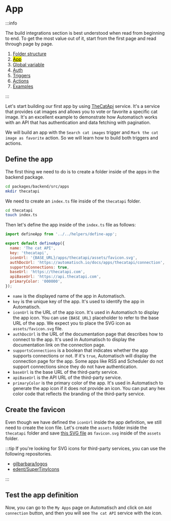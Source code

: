 # App

:::info

The build integrations section is best understood when read from beginning to end. To get the most value out of it, start from the first page and read through page by page.

1. [Folder structure](/build-integrations/folder-structure)
2. [<mark>App</mark>](/build-integrations/app)
3. [Global variable](/build-integrations/global-variable)
4. [Auth](/build-integrations/auth)
5. [Triggers](/build-integrations/triggers)
6. [Actions](/build-integrations/actions)
7. [Examples](/build-integrations/examples)

:::

Let's start building our first app by using [TheCatApi](https://thecatapi.com/) service. It's a service that provides cat images and allows you to vote or favorite a specific cat image. It's an excellent example to demonstrate how Automatisch works with an API that has authentication and data fetching with pagination.

We will build an app with the `Search cat images` trigger and `Mark the cat image as favorite` action. So we will learn how to build both triggers and actions.

## Define the app

The first thing we need to do is to create a folder inside of the apps in the backend package.

```bash
cd packages/backend/src/apps
mkdir thecatapi
```

We need to create an `index.ts` file inside of the `thecatapi` folder.

```bash
cd thecatapi
touch index.ts
```

Then let's define the app inside of the `index.ts` file as follows:

```javascript
import defineApp from '../../helpers/define-app';

export default defineApp({
  name: 'The cat API',
  key: 'thecatapi',
  iconUrl: '{BASE_URL}/apps/thecatapi/assets/favicon.svg',
  authDocUrl: 'https://automatisch.io/docs/apps/thecatapi/connection',
  supportsConnections: true,
  baseUrl: 'https://thecatapi.com',
  apiBaseUrl: 'https://api.thecatapi.com',
  primaryColor: '000000',
});
```

- `name` is the displayed name of the app in Automatisch.
- `key` is the unique key of the app. It's used to identify the app in Automatisch.
- `iconUrl` is the URL of the app icon. It's used in Automatisch to display the app icon. You can use `{BASE_URL}` placeholder to refer to the base URL of the app. We expect you to place the SVG icon as `assets/favicon.svg` file.
- `authDocUrl` is the URL of the documentation page that describes how to connect to the app. It's used in Automatisch to display the documentation link on the connection page.
- `supportsConnections` is a boolean that indicates whether the app supports connections or not. If it's `true`, Automatisch will display the connection page for the app. Some apps like RSS and Scheduler do not support connections since they do not have authentication.
- `baseUrl` is the base URL of the third-party service.
- `apiBaseUrl` is the API URL of the third-party service.
- `primaryColor` is the primary color of the app. It's used in Automatisch to generate the app icon if it does not provide an icon. You can put any hex color code that reflects the branding of the third-party service.

## Create the favicon

Even though we have defined the `iconUrl` inside the app definition, we still need to create the icon file. Let's create the `assets` folder inside the `thecatapi` folder and save [this SVG file](../public/example-app/cat.svg) as `favicon.svg` inside of the `assets` folder.

:::tip
If you're looking for SVG icons for third-party services, you can use the following repositories.

- [gilbarbara/logos](https://github.com/gilbarbara/logos)
- [edent/SuperTinyIcons](https://github.com/edent/SuperTinyIcons)

:::

## Test the app definition

Now, you can go to the `My Apps` page on Automatisch and click on `Add connection` button, and then you will see `The cat API` service with the icon.
